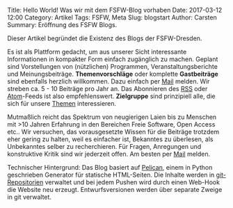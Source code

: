 Title: Hello World! Was wir mit dem FSFW-Blog vorhaben
Date: 2017-03-12 12:00
Category: Artikel
Tags: FSFW, Meta
Slug: blogstart
Author: Carsten
Summary: Eröffnung des FSFW Blogs.

Dieser Artikel begründet die Existenz des Blogs der FSFW-Dresden.

Es ist als Plattform gedacht, um aus unserer Sicht interessante Informationen in kompakter Form einfach zugänglich zu machen. Geplant sind Vorstellungen von (nützlichen) Programmen, Veranstaltungsberichte und Meinungsbeiträge. **Themenvorschläge** oder komplette **Gastbeiträge** sind ebenfalls herzlich willkommen. Dazu einfach per [Mail](mailto:kontakt@fsfw-dresden.de) melden. Wir streben ca. 5 - 10 Beiträge pro Jahr an. Das Abonnieren des [RSS](/feeds/all.rss.xml) oder [Atom](/feeds/all.atom.xml)-Feeds ist also empfehlenswert. **Zielgruppe** sind prinzipiell alle, die sich für unsere [Themen](https://fsfw-dresden.de/themen.html) interessieren.

Mutmaßlich reicht das Spektrum von neugierigen Laien bis zu Menschen mit >10 Jahren Erfahrung in den Bereichen Freie Software, Open Access etc.. Wir versuchen, das vorausgesetzte Wissen für die Beiträge trotzdem eher gering zu halten, weil es einfacher ist, Bekanntes zu überlesen, als Unbekanntes selber zu recherchieren. Für Fragen, Anregungen und konstruktive Kritik sind wir jederzeit offen. Am besten per [Mail](mailto:kontakt@fsfw-dresden.de) melden.

Technischer Hintergrund: Das Blog basiert auf [Pelican](https://blog.getpelican.com/), einem in Python geschrieben Generator für statische HTML-Seiten. Die Inhalte werden in [git-Repositorien](https://github.com/fsfw-dresden) verwaltet und bei jedem Pushen wird durch einen Web-Hook die Website neu erzeugt. Entwurfsversionen werden über separate Zweige in git verwaltet.
